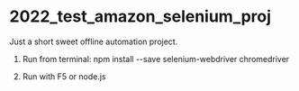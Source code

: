 # 2022_test_amazon_selenium_proj
Just a short sweet offline automation project.

1. Run from terminal: npm install --save selenium-webdriver chromedriver

2. Run with F5 or node.js
